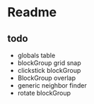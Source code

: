 # Readme

## todo
* globals table
* blockGroup grid snap
* clickstick blockGroup
* BlockGroup overlap
* generic neighbor finder
* rotate blockGroup
